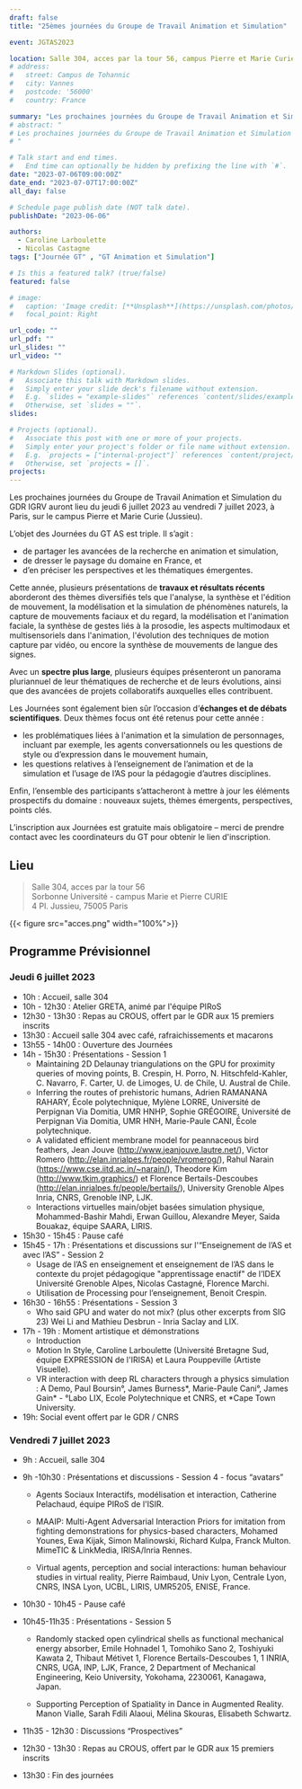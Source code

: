 ```yaml
---
draft: false
title: "25èmes journées du Groupe de Travail Animation et Simulation"

event: JGTAS2023

location: Salle 304, acces par la tour 56, campus Pierre et Marie Curie (Jussieu)
# address:
#   street: Campus de Tohannic
#   city: Vannes
#   postcode: '56000'
#   country: France

summary: "Les prochaines journées du Groupe de Travail Animation et Simulation du GDR IGRV auront lieu du jeudi 6 juillet 2023 au vendredi 7 juillet 2023, à Paris, campus Pierre et Marie Curie (Jussieu)."
# abstract: "
# Les prochaines journées du Groupe de Travail Animation et Simulation du GDR IGRV auront lieu du mardi 5 juillet 2022 au mercredi 6 juillet 2022, à Vannes, sur le campus de Tohannic, bâtiment ENSIBS.
# "

# Talk start and end times.
#   End time can optionally be hidden by prefixing the line with `#`.
date: "2023-07-06T09:00:00Z"
date_end: "2023-07-07T17:00:00Z"
all_day: false

# Schedule page publish date (NOT talk date).
publishDate: "2023-06-06"

authors: 
  - Caroline Larboulette  
  - Nicolas Castagne
tags: ["Journée GT" , "GT Animation et Simulation"]

# Is this a featured talk? (true/false)
featured: false

# image:
#   caption: 'Image credit: [**Unsplash**](https://unsplash.com/photos/bzdhc5b3Bxs)'
#   focal_point: Right

url_code: ""
url_pdf: ""
url_slides: ""
url_video: ""

# Markdown Slides (optional).
#   Associate this talk with Markdown slides.
#   Simply enter your slide deck's filename without extension.
#   E.g. `slides = "example-slides"` references `content/slides/example-slides.md`.
#   Otherwise, set `slides = ""`.
slides:

# Projects (optional).
#   Associate this post with one or more of your projects.
#   Simply enter your project's folder or file name without extension.
#   E.g. `projects = ["internal-project"]` references `content/project/deep-learning/index.md`.
#   Otherwise, set `projects = []`.
projects:
---
```


Les prochaines journées du Groupe de Travail Animation et Simulation du GDR IGRV auront lieu du jeudi 6 juillet 2023 au vendredi 7 juillet 2023, à Paris, sur le campus Pierre et Marie Curie (Jussieu).

L’objet des Journées du GT AS est triple. Il s’agit :
- de partager les avancées de la recherche en animation et simulation,
- de dresser le paysage du domaine en France, et
- d’en préciser les perspectives et les thématiques émergentes.

Cette année, plusieurs présentations de **travaux et résultats récents** aborderont des thèmes diversifiés tels que l'analyse, la synthèse et l'édition de mouvement, la modélisation et la simulation de phénomènes naturels, la capture de mouvements faciaux et du regard, la modélisation et l'animation faciale, la synthèse de gestes liés à la prosodie, les aspects multimodaux et multisensoriels dans l'animation, l'évolution des techniques de motion capture par vidéo, ou encore la synthèse de mouvements de langue des signes.

Avec un **spectre plus large**, plusieurs équipes présenteront un panorama pluriannuel de leur thématiques de recherche et de leurs évolutions, ainsi que des avancées de projets collaboratifs auxquelles elles contribuent.

Les Journées sont également bien sûr l’occasion d’**échanges et de débats scientifiques**. Deux thèmes focus ont été retenus pour cette année :
- les problématiques liées à l'animation et la simulation de personnages, incluant par exemple, les agents conversationnels ou les questions de style ou d’expression dans le mouvement humain,
- les questions relatives à l’enseignement de l’animation et de la simulation et l’usage de l’AS pour la pédagogie d’autres disciplines.

Enfin, l’ensemble des participants s’attacheront à mettre à jour les éléments prospectifs du domaine : nouveaux sujets, thèmes émergents, perspectives, points clés.

L’inscription aux Journées est gratuite mais obligatoire – merci de prendre contact avec les coordinateurs du GT pour obtenir le lien d'inscription.

## Lieu
> Salle 304, acces par la tour 56\
> Sorbonne Université - campus Marie et Pierre CURIE\
> 4 Pl. Jussieu, 75005 Paris

{{< figure src="acces.png" width="100%">}}


## Programme Prévisionnel

### Jeudi 6 juillet 2023

- 10h : Accueil, salle 304
- 10h - 12h30 : Atelier GRETA, animé par l'équipe PIRoS
- 12h30 - 13h30 : Repas au CROUS, offert par le GDR aux 15 premiers inscrits
- 13h30 : Accueil salle 304 avec café, rafraichissements et macarons
- 13h55 - 14h00 : Ouverture des Journées
- 14h - 15h30 : Présentations - Session 1
  - Maintaining 2D Delaunay triangulations on the GPU for proximity queries of moving points, B. Crespin, H. Porro, N. Hitschfeld-Kahler, C. Navarro, F. Carter, U. de Limoges, U. de Chile, U. Austral de Chile.
  - Inferring the routes of prehistoric humans, Adrien RAMANANA RAHARY, École polytechnique, Mylène LORRE, Université de Perpignan Via Domitia, UMR HNHP, Sophie GRÉGOIRE, Université de Perpignan Via Domitia, UMR HNH, Marie-Paule CANI, École polytechnique.
  - A validated efficient membrane model for peannaceous bird feathers, Jean Jouve (http://www.jeanjouve.lautre.net/), Victor Romero (http://elan.inrialpes.fr/people/vromerog/), Rahul Narain (https://www.cse.iitd.ac.in/~narain/), Theodore Kim (http://www.tkim.graphics/) et Florence Bertails-Descoubes (http://elan.inrialpes.fr/people/bertails/), University Grenoble Alpes Inria, CNRS, Grenoble INP, LJK.
  - Interactions virtuelles main/objet basées simulation physique, Mohammed-Bashir Mahdi, Erwan Guillou, Alexandre Meyer, Saida Bouakaz, équipe SAARA, LIRIS.
- 15h30 - 15h45 : Pause café
- 15h45 - 17h : Présentations et discussions sur l'“Enseignement de l’AS et avec l’AS” - Session 2
  - Usage de l’AS en enseignement et enseignement de l’AS dans le contexte du projet pédagogique "apprentissage enactif" de l’IDEX Université Grenoble Alpes, Nicolas Castagné, Florence Marchi.
  - Utilisation de Processing pour l’enseignement, Benoit Crespin.
- 16h30 - 16h55 : Présentations - Session 3
  - Who said GPU and water do not mix? (plus other excerpts from SIG 23) Wei Li and Mathieu Desbrun - Inria Saclay and LIX.
- 17h - 19h : Moment artistique et démonstrations
  - Introduction
  - Motion In Style, Caroline Larboulette (Université Bretagne Sud, équipe EXPRESSION de l'IRISA) et Laura Pouppeville (Artiste Visuelle).
  - VR interaction with deep RL characters through a physics simulation : A Demo, Paul Boursin°, James Burness*, Marie-Paule Cani°, James Gain* - °Labo LIX, Ecole Polytechnique et CNRS, et *Cape Town University.
- 19h: Social event offert par le GDR / CNRS


### Vendredi 7 juillet 2023

- 9h : Accueil, salle 304
- 9h -10h30 : Présentations et discussions - Session 4 - focus “avatars”
  - Agents Sociaux Interactifs, modélisation et interaction, Catherine Pelachaud, équipe PIRoS de l'ISIR.

  - MAAIP: Multi-Agent Adversarial Interaction Priors for imitation from fighting demonstrations for physics-based characters, Mohamed Younes, Ewa Kijak, Simon Malinowski, Richard Kulpa, Franck Multon. MimeTIC & LinkMedia, IRISA/Inria Rennes. 

  - Virtual agents, perception and social interactions: human behaviour studies in virtual reality, Pierre Raimbaud, Univ Lyon, Centrale Lyon, CNRS, INSA Lyon, UCBL, LIRIS, UMR5205, ENISE, France.


- 10h30 - 10h45 - Pause café


- 10h45-11h35 : Présentations - Session 5

  - Randomly stacked open cylindrical shells as functional mechanical energy absorber, Emile Hohnadel 1, Tomohiko Sano 2, Toshiyuki Kawata 2, Thibaut Métivet 1, Florence Bertails-Descoubes 1, 1 INRIA, CNRS, UGA, INP, LJK, France, 2 Department of Mechanical Engineering, Keio University, Yokohama, 2230061, Kanagawa, Japan.

  - Supporting Perception of Spatiality in Dance in Augmented Reality. Manon Vialle, Sarah Fdili Alaoui, Mélina Skouras, Elisabeth Schwartz.


- 11h35 - 12h30 : Discussions “Prospectives”


- 12h30 - 13h30 : Repas au CROUS, offert par le GDR aux 15 premiers inscrits


- 13h30 : Fin des journées
